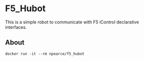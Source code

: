 # F5_Hubot

This is a simple robot to communicate with F5 iControl declarative interfaces.

## About

`docker run -it --rm npearce/f5_hubot `
